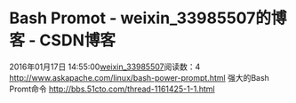 # Bash Promot - weixin_33985507的博客 - CSDN博客
2016年01月17日 14:55:00[weixin_33985507](https://me.csdn.net/weixin_33985507)阅读数：4
http://www.askapache.com/linux/bash-power-prompt.html
强大的Bash Promt命令
http://bbs.51cto.com/thread-1161425-1-1.html
